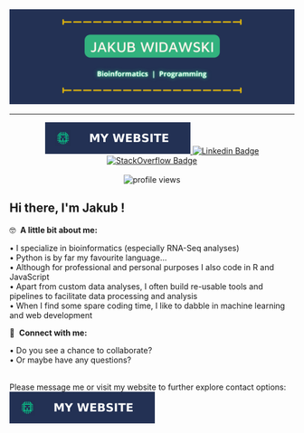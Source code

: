<div align="center">
  <a href="https://www.jdwidawski.com/">
    <img alt="Website Badge" src="./images/banner.png"/>  
  </a>
</div>

---

<div align="center">
  <a href="https://www.jdwidawski.com/">
    <img alt="Website Badge" src="./images/website_badge.svg"/>  
  </a>

  <a href="https://www.linkedin.com/in/jdwidawski/">
    <img alt="Linkedin Badge" src="https://img.shields.io/badge/-LinkedIn-0e76a8?style=for-the-badge&logo=Linkedin&logoColor=white" />
  </a>

  <a href="https://stackoverflow.com/users/12334415/jakub">
    <img alt="StackOverflow Badge" src="https://img.shields.io/badge/stack%20overflow-FE7A16?logo=stack-overflow&logoColor=white&style=for-the-badge" />
  </a>
  <br><br>
  <a>
   <img  alt="profile views" src="https://gpvc.arturio.dev/jdwidawski" /> 
  </a>
 </div> 
 
 
## Hi there, I'm Jakub !

:nerd_face: &nbsp;**A little bit about me:**

• I specialize in bioinformatics (especially RNA-Seq analyses)<br>
• Python is by far my favourite language...<br>
• Although for professional and personal purposes I also code in R and JavaScript<br>
• Apart from custom data analyses, I often build re-usable tools and pipelines to facilitate data processing and analysis<br>
• When I find some spare coding time, I like to dabble in machine learning and web development<br>


🔗 &nbsp;**Connect with me:**

• Do you see a chance to collaborate?<br>
• Or maybe have any questions?<br>

<br>
Please message me or visit my website to further explore contact options:&nbsp;&nbsp; <a href="https://www.jdwidawski.com/"><img alt="Website Badge" src="./images/website_badge.svg"/></a>


